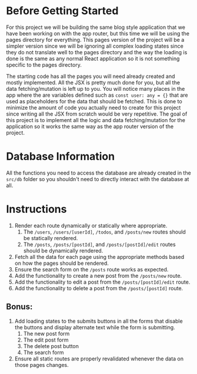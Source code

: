 # Before Getting Started

For this project we will be building the same blog style application that we have been working on with the app router, but this time we will be using the pages directory for everything. This pages version of the project will be a simpler version since we will be ignoring all complex loading states since they do not translate well to the pages directory and the way the loading is done is the same as any normal React application so it is not something specific to the pages directory.

The starting code has all the pages you will need already created and mostly implemented. All the JSX is pretty much done for you, but all the data fetching/mutation is left up to you. You will notice many places in the app where the are variables defined such as `const user: any = {}` that are used as placeholders for the data that should be fetched. This is done to minimize the amount of code you actually need to create for this project since writing all the JSX from scratch would be very repetitive. The goal of this project is to implement all the logic and data fetching/mutation for the application so it works the same way as the app router version of the project.

# Database Information

All the functions you need to access the database are already created in the `src/db` folder so you shouldn't need to directly interact with the database at all.

# Instructions

1. Render each route dynamically or statically where appropriate.
   1. The `/users`, `/users/[userId]`, `/todos`, and `/posts/new` routes should be statically rendered.
   2. The `/posts`, `/posts/[postId]`, and `/posts/[postId]/edit` routes should be dynamically rendered.
2. Fetch all the data for each page using the appropriate methods based on how the pages should be rendered.
3. Ensure the search form on the `/posts` route works as expected.
4. Add the functionality to create a new post from the `/posts/new` route.
5. Add the functionality to edit a post from the `/posts/[postId]/edit` route.
6. Add the functionality to delete a post from the `/posts/[postId]` route.

## Bonus:

1. Add loading states to the submits buttons in all the forms that disable the buttons and display alternate text while the form is submitting.
   1. The new post form
   2. The edit post form
   3. The delete post button
   4. The search form
2. Ensure all static routes are properly revalidated whenever the data on those pages changes.
